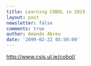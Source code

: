```yaml
---
title: Learning COBOL in 2019
layout: post
newsletter: false
comments: true
author: Amando Abreu
date: '2099-02-22 05:50:00'
---
```

http://www.csis.ul.ie/cobol/
